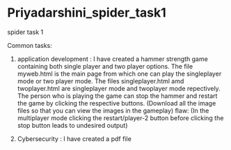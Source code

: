 # Priyadarshini_spider_task1
spider task 1

Common tasks:
1) application development :
   I have created a hammer strength game containing both single player and two player options.
   The file myweb.html is the main page from which one can play the singleplayer mode or two player mode.
   The files singleplayer.html amd twoplayer.html are singleplayer mode and twoplayer mode repectively.
   The person who is playing the game can stop the hammer and restart the game by clicking the respective buttons.
   (Download all the image files so that you can view the images in the gameplay)
flaw:
   (In the multiplayer mode clicking the restart/player-2 button before clicking the stop button leads to undesired output)

2) Cybersecurity :
   I have created a pdf file
